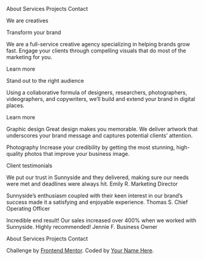 About
  Services
  Projects
  Contact

  We are creatives

  Transform your brand

  We are a full-service creative agency specializing in helping brands grow fast. 
  Engage your clients through compelling visuals that do most of the marketing for you.

  Learn more

  Stand out to the right audience

  Using a collaborative formula of designers, researchers, photographers, videographers, and copywriters, we’ll build and extend your brand in digital places. 

  Learn more

  Graphic design
  Great design makes you memorable. We deliver artwork that underscores your brand message and captures potential clients’ attention.

  Photography
  Increase your credibility by getting the most stunning, high-quality photos that improve your business image.

  Client testimonials

  We put our trust in Sunnyside and they delivered, making sure our needs were met and deadlines were always hit.
  Emily R.
  Marketing Director

  Sunnyside’s enthusiasm coupled with their keen interest in our brand’s success made it a satisfying and enjoyable experience.
  Thomas S.
  Chief Operating Officer

  Incredible end result! Our sales increased over 400% when we worked with Sunnyside. Highly recommended!
  Jennie F.
  Business Owner

  About
  Services
  Projects
  Contact


  <div class="attribution">
    Challenge by <a href="https://www.frontendmentor.io?ref=challenge" target="_blank">Frontend Mentor</a>. 
    Coded by <a href="#">Your Name Here</a>.
  </div>